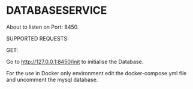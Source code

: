 # DATABASESERVICE

About to listen on Port: 8450.

SUPPORTED REQUESTS:

GET:

Go to http://127.0.0.1:8450/init to initialise the Database.

For the use in Docker only environment edit the docker-compose.yml file and uncomment the mysql database.